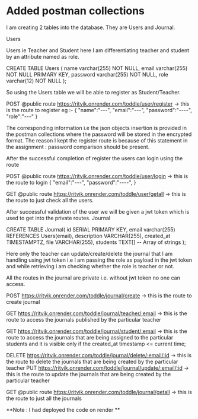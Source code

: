 # Added postman collections

I am creating 2 tables into the database. They are Users and Journal.


Users

Users ie Teacher and Student here I am differentiating teacher and student by an attribute named as role.

 CREATE TABLE Users (
    name varchar(255) NOT NULL,
    email varchar(255) NOT NULL PRIMARY KEY,
    password varchar(255) NOT NULL,
    role varchar(12) NOT NULL
);


So using the Users table we will be able to register as Student/Teacher.

POST
@public route
https://ritvik.onrender.com/toddle/user/register  → this is the route to register 
eg :-
{
    "name":"---",
    "email":"---",
    "password":"----",
    "role":"---"
}

The corresponding information i.e the json objects insertion is provided in the postman collections where the password will be stored in the encrypted format. The reason I kept the register route is because of this statement in the assignment : password comparison should be present.

After the successful completion of register the users can login using the route

POST
@public route
https://ritvik.onrender.com/toddle/user/login  → this is the route to login
{
    "email":"---",
    "password":"----",
}


GET
@public route
https://ritvik.onrender.com/toddle/user/getall  → this is the route to just check all the users.


 After successful validation of the user we will be given a jwt token which is used to get into the private routes.
Journal

CREATE TABLE Journal(
    id SERIAL PRIMARY KEY,
    email varchar(255) REFERENCES Users(email),
    description VARCHAR(255),
    created_at TIMESTAMPTZ,
    file VARCHAR(255),
    students TEXT[] -- Array of strings
);

Here only the teacher can update/create/delete the journal that I am handling using jwt token i.e I am passing the role as payload in the jwt token and while retrieving i am checking whether the role is teacher or not.

All the routes in the journal are private i.e. without jwt token no one can access.

POST
https://ritvik.onrender.com/toddle/journal/create  → this is the route to create journal

GET
https://ritvik.onrender.com/toddle/journal/teacher/:email   → this is the route to access the journals published by the particular teacher

GET
https://ritvik.onrender.com/toddle/journal/student/:email	→ this is the route to access the journals that are being assigned to the particular students and it is visible only if the created_at timestamp <= current time;

DELETE
https://ritvik.onrender.com/toddle/journal/delete/:email/:id  → this is the route to delete the journals that are being created by the particular teacher
PUT
https://ritvik.onrender.com/toddle/journal/update/:email/:id  → this is the route to update the journals that are being created by the particular teacher

GET
@public route
https://ritvik.onrender.com/toddle/journal/getall → this is the route to just all the journals

**Note : I had deployed the code on render  **
